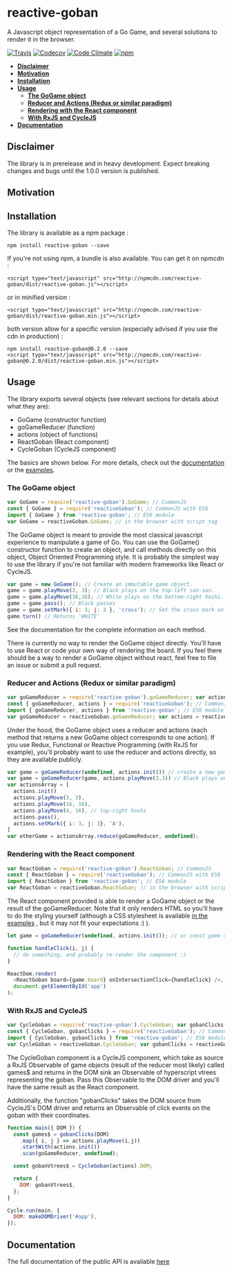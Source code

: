 # reactive-goban

A Javascript object representation of a Go Game, and several solutions to render it in the browser.

[![Travis](https://img.shields.io/travis/BenoitAverty/reactive-goban/master.svg)](https://travis-ci.org/BenoitAverty/reactive-goban)
[![Codecov](https://img.shields.io/codecov/c/github/BenoitAverty/reactive-goban.svg)]()
[![Code Climate](https://img.shields.io/codeclimate/github/BenoitAverty/reactive-goban.svg)](https://codeclimate.com/github/BenoitAverty/reactive-goban)
[![npm](https://img.shields.io/npm/v/reactive-goban.svg)](https://npmjs.com/package/reactive-goban)

 - [**Disclaimer**](#disclaimer)
 - [**Motivation**](#motivation)
 - [**Installation**](#installation)
 - [**Usage**](#usage)
   - [**The GoGame object**](#the-gogame-object)
   - [**Reducer and Actions (Redux or similar paradigm)**](#reducer-and-actions-redux-or-similar-paradigm)
   - [**Rendering with the React component**](#rendering-with-the-react-component)
   - [**With RxJS and CycleJS**](#with-rxjs-and-cyclejs)
 - [**Documentation**](#documentation)


## Disclaimer

The library is in prerelease and in heavy development. Expect breaking changes and bugs until the 1.0.0 version is published.

## Motivation

## Installation

The library is available as a npm package :

    npm install reactive-goban --save

If you're not using npm, a bundle is also available. You can get it on npmcdn :

    <script type="text/javascript" src="http://npmcdn.com/reactive-goban/dist/reactive-goban.js"></script>

or in minified version :

    <script type="text/javascript" src="http://npmcdn.com/reactive-goban/dist/reactive-goban.min.js"></script>

both version allow for a specific version (especially advised if you use the cdn in production) :

    npm install reactive-goban@0.2.0 --save
    <script type="text/javascript" src="http://npmcdn.com/reactive-goban@0.2.0/dist/reactive-goban.min.js"></script>

## Usage

The library exports several objects (see relevant sections for details about what they are):
 - GoGame (constructor function)
 - goGameReducer (function)
 - actions (object of functions)
 - ReactGoban (React component)
 - CycleGoban (CycleJS component)

The basics are shown below. For more details, check out the [documentation](https://github.com/BenoitAverty/reactive-goban/blob/master/DOCUMENTATION.md) or the [examples](https://github.com/BenoitAverty/reactive-goban/blob/master/examples).

### The GoGame object
```javascript
var GoGame = require('reactive-goban').GoGame; // CommonJS
const { GoGame } = require('reactiveGoban'); // CommonJS with ES6
import { GoGame } from 'reactive-goban'; // ES6 module
var GoGame = reactiveGoban.GoGame; // in the browser with script tag
```

The GoGame object is meant to provide the most classical javascript experience to manipulate a game of Go. You can use the GoGame() constructor function to create an object, and call methods directly on this object, Object Oriented Programming style. It is probably the simplest way to use the library if you're not familiar with modern frameworks like React or CycleJS.

```javascript
var game = new GoGame(); // Create an immutable game object.
game = game.playMove(3, 3); // Black plays on the top-left san-san.
game = game.playMove(16,16); // White plays on the bottom-right hoshi.
game = game.pass(); // Black passes
game = game.setMark({ i: 3; j: 3 }, 'cross'); // Set the cross mark on the top-left san-san.
game.turn() // Returns 'WHITE'
```

See the documentation for the complete information on each method.

There is currently no way to render the GoGame object directly. You'll have to use React or code your own way of rendering the board. If you feel there should be a way to render a GoGame object without react, feel free to file an issue or submit a pull request.

### Reducer and Actions (Redux or similar paradigm)
```javascript
var goGameReducer = require('reactive-goban').goGameReducer; var actions = require('reactive-goban').actions; // CommonJS
const { goGameReducer, actions } = require('reactiveGoban'); // CommonJS with ES6
import { goGameReducer, actions } from 'reactive-goban'; // ES6 module
var goGameReducer = reactiveGoban.goGameReducer; var actions = reactiveGoban.actions; // in the browser with script tag
```
Under the hood, the GoGame object uses a reducer and actions (each method that returns a new GoGame object corresponds to one action). If you use Redux, Functional or Reactive Programming (with RxJS for example), you'll probably want to use the reducer and actions directly, so they are available publicly.

```javascript
var game = goGameReducer(undefined, actions.init()) // create a new game
var game = goGameReducer(game, actions.playMove(3,3)) // Black plays on the top-left san-san
var actionsArray = [
  actions.init()
  actions.playMove(3, 3),
  actions.playMove(16, 16),
  actions.playMove(4, 16), // top-right hoshi
  actions.pass(),
  actions.setMark({ i: 3, j: 3}, 'A'),
]
var otherGame = actionsArray.reduce(goGameReducer, undefined);
```

### Rendering with the React component
```javascript
var ReactGoban = require('reactive-goban').ReactGoban; // CommonJS
const { ReactGoban } = require('reactiveGoban'); // CommonJS with ES6
import { ReactGoban } from 'reactive-goban'; // ES6 module
var ReactGoban = reactiveGoban.ReactGoban; // in the browser with script tag
```

The React component provided is able to render a GoGame object or the result of the goGameReducer. Note that it only renders HTML so you'll have to do the styling yourself (although a CSS stylesheet is available [in the examples](https://github.com/BenoitAverty/reactive-goban/blob/master/examples/react-goban-example.css) , but it may not fit your expectations :) ).

```javascript
let game = goGameReducer(undefined, actions.init()); // or const game = new GoGame();

function handleClick(i, j) {
  // do something, and probably re-render the component :)
}

ReactDom.render(
  <ReactGoban board={game.board} onIntersectionClick={handleClick} />,
  document.getElementById('app')
);
```

### With RxJS and CycleJS
```javascript
var CycleGoban = require('reactive-goban').CycleGoban; var gobanClicks = require('reactive-goban').gobanClicks; // CommonJS
const { CycleGoban, gobanClicks } = require('reactiveGoban'); // CommonJS with ES6
import { CycleGoban, gobanClicks } from 'reactive-goban'; // ES6 module
var CycleGoban = reactiveGoban.CycleGoban; var gobanClicks = reactiveGoban.gobanClicks; // in the browser with script tag
```

The CycleGoban component is a CycleJS component, which take as source a RxJS Observable of game objects (result of the reducer most likely) called games$ and returns in the DOM sink an Observable of hyperscript vtrees representing the goban. Pass this Observable to the DOM driver and you'll have the same result as the React component.

Additionally, the function "gobanClicks" takes the DOM source from CycleJS's DOM driver and returns an Observable of click events on the goban with their coordinates.

```javascript
function main({ DOM }) {
  const games$ = gobanClicks(DOM)
    .map({ i, j } => actions.playMove(i,j))
    .startWith(actions.init())
    .scan(goGameReducer, undefined);

  const gobanVtrees$ = CycleGoban(actions).DOM;

  return {
    DOM: gobanVtrees$,
  };
}

Cycle.run(main, {
  DOM: makeDOMDriver('#app'),
});
```

## Documentation

The full documentation of the public API is available [here](https://github.com/BenoitAverty/reactive-goban/blob/master/DOCUMENTATION.md)
